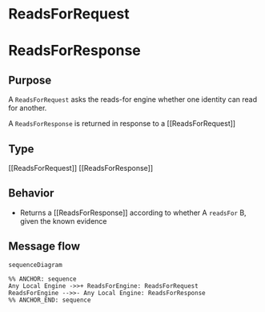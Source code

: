 <div class="message">

# ReadsForRequest
# ReadsForResponse

## Purpose

<!-- ANCHOR: purpose -->
A `ReadsForRequest` asks the reads-for engine whether one identity can read for another.

A `ReadsForResponse` is returned in response to a [[ReadsForRequest]]
<!-- ANCHOR_END: purpose -->

## Type

<!-- ANCHOR: type -->
[[ReadsForRequest]]
[[ReadsForResponse]]
<!-- ANCHOR_END: type -->

## Behavior

<!-- ANCHOR: behavior -->
- Returns a [[ReadsForResponse]] according to whether A `readsFor` B, given the known evidence
<!-- ANCHOR_END: behavior -->

## Message flow

<!-- ANCHOR: messages -->
```mermaid
sequenceDiagram

%% ANCHOR: sequence
Any Local Engine ->>+ ReadsForEngine: ReadsForRequest
ReadsForEngine -->>- Any Local Engine: ReadsForResponse
%% ANCHOR_END: sequence
```
<!-- ANCHOR_END: messages -->

</div>
